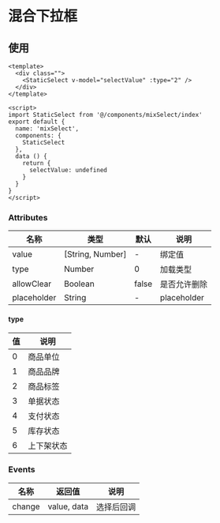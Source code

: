 # 混合下拉框

## 使用

```vue
<template>
  <div class="">
    <StaticSelect v-model="selectValue" :type="2" />
  </div>
</template>

<script>
import StaticSelect from '@/components/mixSelect/index'
export default {
  name: 'mixSelect',
  components: {
    StaticSelect
  },
  data () {
    return {
      selectValue: undefined
    }
  }
}
</script>
```

### Attributes
| 名称 | 类型 | 默认 | 说明 |
| --- | --- | --- | --- |
| value | [String, Number] | - | 绑定值 |
| type | Number | 0 | 加载类型 |
| allowClear | Boolean | false | 是否允许删除 |
| placeholder | String | - | placeholder |

#### type  
| 值 | 说明 |
| --- | --- |
| 0 | 商品单位 |
| 1 | 商品品牌 |
| 2 | 商品标签 |
| 3 | 单据状态 |
| 4 | 支付状态 |
| 5 | 库存状态 |
| 6 | 上下架状态 |


### Events
| 名称 | 返回值 | 说明 |
| --- | --- | --- |
| change | value, data | 选择后回调 |
